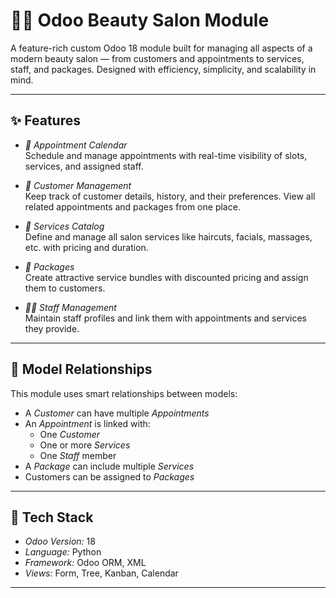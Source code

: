 # 💇‍♀ Odoo Beauty Salon Module

A feature-rich custom Odoo 18 module built for managing all aspects of a modern beauty salon — from customers and appointments to services, staff, and packages. Designed with efficiency, simplicity, and scalability in mind.

---

## ✨ Features

- *📅 Appointment Calendar*  
  Schedule and manage appointments with real-time visibility of slots, services, and assigned staff.

- *👥 Customer Management*  
  Keep track of customer details, history, and their preferences. View all related appointments and packages from one place.

- *💆 Services Catalog*  
  Define and manage all salon services like haircuts, facials, massages, etc. with pricing and duration.

- *🎁 Packages*  
  Create attractive service bundles with discounted pricing and assign them to customers.

- *🧑‍🔧 Staff Management*  
  Maintain staff profiles and link them with appointments and services they provide.


---

## 🔗 Model Relationships

This module uses smart relationships between models:

- A *Customer* can have multiple *Appointments*
- An *Appointment* is linked with:
  - One *Customer*
  - One or more *Services*
  - One *Staff* member
- A *Package* can include multiple *Services*
- Customers can be assigned to *Packages*

---

## 🧠 Tech Stack

- *Odoo Version:* 18
- *Language:* Python
- *Framework:* Odoo ORM, XML
- *Views:* Form, Tree, Kanban, Calendar

---

